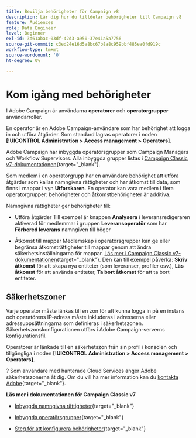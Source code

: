 ```yaml
---
title: Bevilja behörigheter för Campaign v8
description: Lär dig hur du tilldelar behörigheter till Campaign v8
feature: Audiences
role: Data Engineer
level: Beginner
exl-id: 3d61abac-03df-42d3-a950-37e41a5a7756
source-git-commit: c3ed24e16d5a8bc67b8a8c959bbf485ea0fd919c
workflow-type: tm+mt
source-wordcount: '0'
ht-degree: 0%

---
```


# Kom igång med behörigheter

I Adobe Campaign är användarna **operatorer** och **operatorgrupper** användarroller.

En operator är en Adobe Campaign-användare som har behörighet att logga in och utföra åtgärder. Som standard lagras operatorer i noden **[!UICONTROL Administration > Access management > Operators]**.

Adobe Campaign har inbyggda operatörsgrupper som Campaign Managers och Workflow Supervisors. Alla inbyggda grupper listas i [Campaign Classic v7-dokumentationen](https://experienceleague.adobe.com/docs/campaign-classic/using/getting-started/permissions/access-management-groups.html?lang=en#default-groups){target=&quot;_blank&quot;}.

Som medlem i en operatorgrupp har en användare behörighet att utföra åtgärder som kallas namngivna rättigheter och har åtkomst till data, som finns i mappar i vyn **Utforskaren**. En operator kan vara medlem i flera operatorgrupper: behörigheter och åtkomstbehörigheter är additiva.

Namngivna rättigheter ger behörigheter till:

* Utföra åtgärder
Till exempel är knappen **Analysera** i leveransredigeraren aktiverad för medlemmar i gruppen **Leveransoperatör** som har **Förbered leverans** namngiven till höger

* Åtkomst till mappar
Medlemskap i operatörsgrupper kan ge eller begränsa åtkomsträttigheter till mappar genom att ändra säkerhetsinställningarna för mappar. [Läs mer i Campaign Classic v7-dokumentationen](https://experienceleague.adobe.com/docs/campaign-classic/using/getting-started/permissions/access-management-folders.html?lang=en#permissions-on-a-folder){target=&quot;_blank&quot;}. Den kan till exempel påverka: **Skriv åtkomst** för att skapa nya entiteter (som leveranser, profiler osv.), **Läs åtkomst** för att använda entiteter, **Ta bort åtkomst** för att ta bort entiteter.

## Säkerhetszoner

Varje operator måste länkas till en zon för att kunna logga in på en instans och operatörens IP-adress måste inkluderas i adresserna eller adressuppsättningarna som definieras i säkerhetszonen. Säkerhetszonskonfigurationen utförs i Adobe Campaign-serverns konfigurationsfil.

Operatorer är länkade till en säkerhetszon från sin profil i konsolen och tillgängliga i noden **[!UICONTROL Administration > Access management > Operators]**.

? Som användare med hanterade Cloud Services anger Adobe säkerhetszonerna åt dig. Om du vill ha mer information kan du [kontakta Adobe](https://helpx.adobe.com/se/enterprise/admin-guide.html/enterprise/using/support-for-experience-cloud.ug.html){target=&quot;_blank&quot;}.

**Läs mer i dokumentationen för Campaign Classic v7**

* [Inbyggda namngivna rättigheter](https://experienceleague.adobe.com/docs/campaign-classic/using/getting-started/permissions/access-management-named-rights.html){target=&quot;_blank&quot;}

* [Inbyggda operatörsgrupper](https://experienceleague.adobe.com/docs/campaign-classic/using/getting-started/permissions/access-management-groups.html?lang=en#default-groups){target=&quot;_blank&quot;}

* [Steg för att konfigurera behörigheter](https://experienceleague.adobe.com/docs/campaign-classic/using/getting-started/permissions/access-management.html){target=&quot;_blank&quot;}
